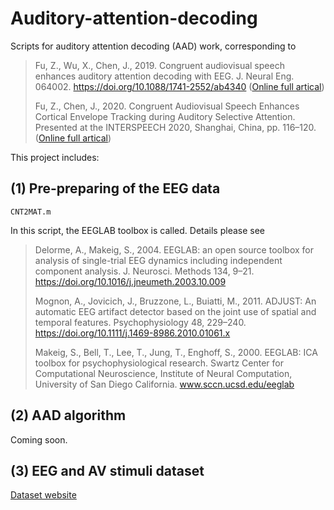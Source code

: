 # Auditory-attention-decoding
Scripts for auditory attention decoding (AAD) work, corresponding to 
>Fu, Z., Wu, X., Chen, J., 2019. Congruent audiovisual speech enhances auditory attention decoding with EEG. J. Neural Eng. 064002. https://doi.org/10.1088/1741-2552/ab4340 ([Online full artical](https://iopscience.iop.org/article/10.1088/1741-2552/ab4340))
>
>Fu, Z., Chen, J., 2020. Congruent Audiovisual Speech Enhances Cortical Envelope Tracking during
Auditory Selective Attention. Presented at the INTERSPEECH 2020, Shanghai, China, pp. 116–120. ([Online full artical](https://www.isca-speech.org/archive/Interspeech_2020/pdfs/1957.pdf))

This project includes:

## (1) Pre-preparing of the EEG data  
`CNT2MAT.m`

In this script, the EEGLAB toolbox is called. Details please see  
>Delorme, A., Makeig, S., 2004. EEGLAB: an open source toolbox for analysis of single-trial EEG dynamics including independent component analysis. J. Neurosci. Methods 134, 9–21. https://doi.org/10.1016/j.jneumeth.2003.10.009
>
>Mognon, A., Jovicich, J., Bruzzone, L., Buiatti, M., 2011. ADJUST: An automatic EEG artifact detector based on the joint use of spatial and temporal features. Psychophysiology 48, 229–240. https://doi.org/10.1111/j.1469-8986.2010.01061.x
>
>Makeig, S., Bell, T., Lee, T., Jung, T., Enghoff, S., 2000. EEGLAB: ICA toolbox for psychophysiological research. Swartz Center for Computational Neuroscience, Institute of Neural Computation, University of San Diego California. www.sccn.ucsd.edu/eeglab

## (2) AAD algorithm
Coming soon.  

## (3) EEG and AV stimuli dataset
[Dataset website](http://scholar.pku.edu.cn/chenjing/publications/auditory-attention-decoding-dataset-peking-university)
